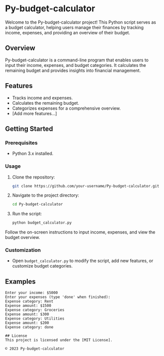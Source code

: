 # Py-budget-calculator

Welcome to the Py-budget-calculator project! This Python script serves as a budget calculator, helping users manage their finances by tracking income, expenses, and providing an overview of their budget.

## Overview

Py-budget-calculator is a command-line program that enables users to input their income, expenses, and budget categories. It calculates the remaining budget and provides insights into financial management.

## Features

- Tracks income and expenses.
- Calculates the remaining budget.
- Categorizes expenses for a comprehensive overview.
- [Add more features...]

## Getting Started

### Prerequisites

- Python 3.x installed.

### Usage

1. Clone the repository:

    ```bash
    git clone https://github.com/your-username/Py-budget-calculator.git
    ```

2. Navigate to the project directory:

    ```bash
    cd Py-budget-calculator
    ```

3. Run the script:

    ```bash
    python budget_calculator.py
    ```

Follow the on-screen instructions to input income, expenses, and view the budget overview.

### Customization

- Open `budget_calculator.py` to modify the script, add new features, or customize budget categories.

## Examples

```plaintext
Enter your income: $5000
Enter your expenses (type 'done' when finished):
Expense category: Rent
Expense amount: $1500
Expense category: Groceries
Expense amount: $300
Expense category: Utilities
Expense amount: $200
Expense category: done

## License
This project is licensed under the [MIT License].

© 2023 Py-budget-calculator
